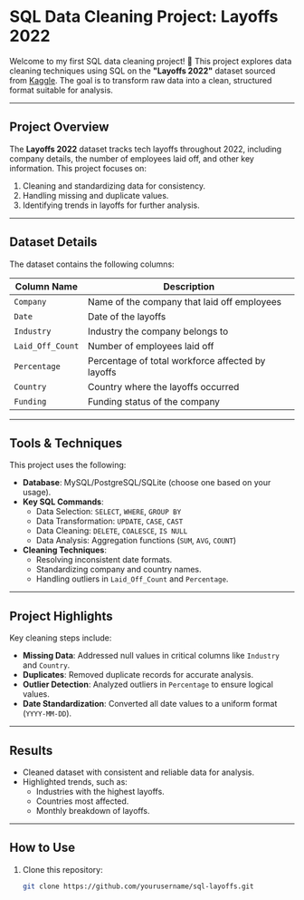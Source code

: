# SQL Data Cleaning Project: Layoffs 2022

Welcome to my first SQL data cleaning project! 🚀 This project explores data cleaning techniques using SQL on the **"Layoffs 2022"** dataset sourced from [Kaggle](https://www.kaggle.com/datasets/swaptr/layoffs-2022). The goal is to transform raw data into a clean, structured format suitable for analysis.

---

## Project Overview

The **Layoffs 2022** dataset tracks tech layoffs throughout 2022, including company details, the number of employees laid off, and other key information. This project focuses on:

1. Cleaning and standardizing data for consistency.
2. Handling missing and duplicate values.
3. Identifying trends in layoffs for further analysis.

---

## Dataset Details

The dataset contains the following columns:

| Column Name       | Description                                         |
|-------------------|-----------------------------------------------------|
| `Company`         | Name of the company that laid off employees         |
| `Date`            | Date of the layoffs                                 |
| `Industry`        | Industry the company belongs to                     |
| `Laid_Off_Count`  | Number of employees laid off                        |
| `Percentage`      | Percentage of total workforce affected by layoffs   |
| `Country`         | Country where the layoffs occurred                  |
| `Funding`         | Funding status of the company                       |

---

## Tools & Techniques

This project uses the following:

- **Database**: MySQL/PostgreSQL/SQLite (choose one based on your usage).
- **Key SQL Commands**:
  - Data Selection: `SELECT`, `WHERE`, `GROUP BY`
  - Data Transformation: `UPDATE`, `CASE`, `CAST`
  - Data Cleaning: `DELETE`, `COALESCE`, `IS NULL`
  - Data Analysis: Aggregation functions (`SUM`, `AVG`, `COUNT`)
- **Cleaning Techniques**:
  - Resolving inconsistent date formats.
  - Standardizing company and country names.
  - Handling outliers in `Laid_Off_Count` and `Percentage`.

---

## Project Highlights

Key cleaning steps include:

- **Missing Data**: Addressed null values in critical columns like `Industry` and `Country`.
- **Duplicates**: Removed duplicate records for accurate analysis.
- **Outlier Detection**: Analyzed outliers in `Percentage` to ensure logical values.
- **Date Standardization**: Converted all date values to a uniform format (`YYYY-MM-DD`).

---

## Results

- Cleaned dataset with consistent and reliable data for analysis.
- Highlighted trends, such as:
  - Industries with the highest layoffs.
  - Countries most affected.
  - Monthly breakdown of layoffs.

---

## How to Use

1. Clone this repository:  
   ```bash
   git clone https://github.com/yourusername/sql-layoffs.git
